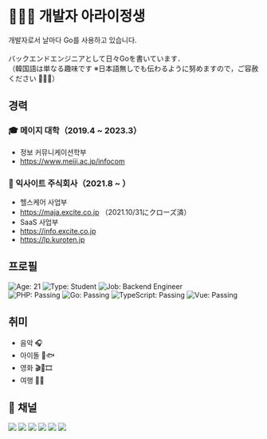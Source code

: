 # 🧑🏻‍💻 개발자 아라이정생
개발자로서 날마다 Go를 사용하고 있습니다.  
<br>
バックエンドエンジニアとして日々Goを書いています．  
（韓国語は単なる趣味です ※日本語無しでも伝わるように努めますので，ご容赦ください 🙇🏼‍♂️）


## 경력

### 🎓 메이지 대학（2019.4 ~ 2023.3）
 - 정보 커뮤니케이션학부
 - https://www.meiji.ac.jp/infocom

### 🏢 익사이트 주식회사（2021.8 ~ ）
 - 헬스케어 사업부
 - https://maja.excite.co.jp （2021.10/31にクローズ済）
 - SaaS 사업부
 - https://info.excite.co.jp
 - https://lp.kuroten.jp


## 프로필
![Age: 21](https://img.shields.io/badge/age-21-green?style=for-the-badge)
![Type: Student](https://img.shields.io/badge/type-student-yellow?style=for-the-badge)
![Job: Backend Engineer](https://img.shields.io/badge/work-engineer-orange?style=for-the-badge)  
![PHP: Passing](https://img.shields.io/badge/php-passing-blueviolet?style=for-the-badge)
![Go: Passing](https://img.shields.io/badge/go-passing-lightblue?style=for-the-badge)
![TypeScript: Passing](https://img.shields.io/badge/typescript-passing-blue?style=for-the-badge)
![Vue: Passing](https://img.shields.io/badge/vue-passing-lightgreen?style=for-the-badge)


## 취미
- 음악 🎧
- 아이돌 🌸🐟
- 영화 🎬🍿🎞
- 여행 🚂🧳


## 📲 채널

[![](https://img.shields.io/static/v1?label=&message=Github&color=171515&logo=github)](https://github.com/mkosakana)
[![](https://img.shields.io/static/v1?label=&message=LinkedIn&color=0e76a8&logo=linkedin)](https://www.linkedin.com/in/mkosakana)
[![](https://img.shields.io/static/v1?label=&message=Qiita&color=409202&logo=qiita)](https://qiita.com/mkosakana)
[![](https://img.shields.io/static/v1?label=&message=Twitter&color=ffffff&logo=twitter)](https://twitter.com/mkosakana)
[![](https://img.shields.io/static/v1?label=W&message=Wantedly&color=01a4bc&logo=wantedly)](https://www.wantedly.com/id/mkosakana)
[![](https://img.shields.io/static/v1?label=&message=Zenn&color=ffffff&logo=zenn)](https://zenn.dev/mkosakana)
